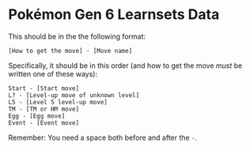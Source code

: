 Pokémon Gen 6 Learnsets Data
============================

This should be in the the following format:

	[How to get the move] - [Move name]

Specifically, it should be in this order (and how to get the move *must* be
written one of these ways):

	Start - [Start move]
	L? - [Level-up move of unknown level]
	L5 - [Level 5 level-up move]
	TM - [TM or HM move]
	Egg - [Egg move]
	Event - [Event move]

Remember: You need a space both before and after the `-`.
